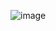 ![image](https://github.com/MihaFedo/Price_assessment_Moscow_apartments/assets/108611676/50485b1a-60e0-4be1-90a3-392b72d67037)
